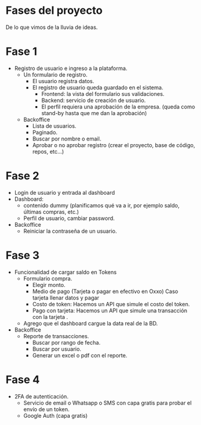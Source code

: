 # Fases del proyecto

De lo que vimos de la lluvia de ideas.

# Fase 1
- Registro de usuario e ingreso a la plataforma.
	- Un formulario de registro.
		- El usuario registra datos.
		- El registro de usuario queda guardado  en el sistema.
			- Frontend: la vista del formulario sus validaciones.
			- Backend: servicio de creación de usuario.
			- El perfil requiera una aprobación de la empresa. (queda como 
			  stand-by hasta que me dan la aprobación)
	- Backoffice
		- Lista de usuarios.
		- Paginado.
		- Buscar por nombre o email.
		- Aprobar o no aprobar registro (crear el proyecto, base de código, 
		  repos, etc...)

# Fase 2
- Login de usuario y entrada al dashboard
- Dashboard:
	- contenido dummy (planificamos qué va a ir, por ejemplo saldo, últimas 
	  compras, etc.)
	- Perfil de usuario, cambiar password.
- Backoffice
	- Reiniciar la contraseña de un usuario. 

# Fase 3
- Funcionalidad de cargar saldo en Tokens
	- Formulario compra.
		- Elegir monto.
		- Medio de pago (Tarjeta o pagar en efectivo en Oxxo) Caso tarjeta 
		  llenar datos y pagar
		- Costo de token: Hacemos un API que simule el costo del token.
		- Pago con tarjeta: Hacemos un API que simule una transacción con la 
		  tarjeta .
	- Agrego que el dashboard cargue la data real de la BD.
- Backoffice
	- Reporte de transacciones.
		- Buscar por rango de fecha.
		- Buscar por usuario.
		- Generar un excel o pdf con el reporte.

# Fase 4
- 2FA de autenticación. 
	- Servicio de email o Whatsapp o SMS con capa gratis para probar el envío 
	  de un token.
	- Google Auth (capa gratis)